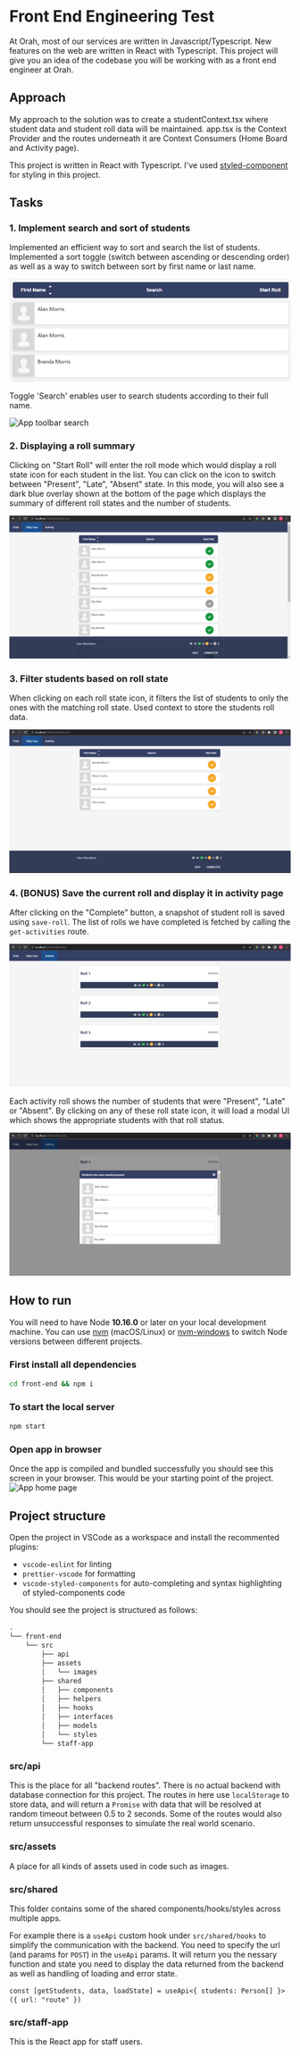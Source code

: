 # Front End Engineering Test
At Orah, most of our services are written in Javascript/Typescript. New features on the web are written in React with Typescript. This project will give you an idea of the codebase you will be working with as a front end engineer at Orah.

## Approach
My approach to the solution was to create a studentContext.tsx where student data and student roll data will be maintained. app.tsx is the Context Provider and the routes underneath it are Context Consumers (Home Board and Activity page). 

This project is written in React with Typescript. I've used [styled-component](https://styled-components.com/docs/basics#getting-started) for styling in this project. 

## Tasks
### 1. Implement search and sort of students
Implemented an efficient way to sort and search the list of students. Implemented a sort toggle (switch between ascending or descending order) as well as a way to switch between sort by first name or last name.

![App tool bar](../screenshots/solution_01_toolbar.png)

Toggle 'Search' enables user to search students according to their full name.

![App toolbar search](../screenshots/solution_01_toolbar_search.png.png)

### 2. Displaying a roll summary
Clicking on "Start Roll" will enter the roll mode which would display a roll state icon for each student in the list. You can click on the icon to switch between "Present", "Late", "Absent" state. In this mode, you will also see a dark blue overlay shown at the bottom of the page which displays the summary of different roll states and the number of students.

![Roll mode](../screenshots/solution_02_roll_mode.png)

### 3. Filter students based on roll state
When clicking on each roll state icon, it filters the list of students to only the ones with the matching roll state. Used context to store the students roll data.

![Roll filter mode](../screenshots/solution_03_roll_mode_filter.png)

### 4. (BONUS) Save the current roll and display it in activity page
After clicking on the "Complete" button, a snapshot of student roll is saved using `save-roll`. The list of rolls we have completed is fetched by calling the `get-activities` route.

![Activity page](../screenshots/solution_04_activity_page.png)

Each activity roll shows the number of students that were "Present", "Late" or "Absent". By clicking on any of these roll state icon, it will load a modal UI which shows the appropriate students with that roll status.

![Activity student status](../screenshots/solution_04_activity_page_filter.png)

## How to run
You will need to have Node **10.16.0** or later on your local development machine. You can use [nvm](https://github.com/creationix/nvm#installation) (macOS/Linux) or [nvm-windows](https://github.com/coreybutler/nvm-windows#node-version-manager-nvm-for-windows) to switch Node versions between different projects.

### First install all dependencies
```sh
cd front-end && npm i
```

### To start the local server
```sh
npm start
```

### Open app in browser
Once the app is compiled and bundled successfully you should see this screen in your browser. This would be your starting point of the project.
![App home page](../screenshots/01_app_home.png)

## Project structure
Open the project in VSCode as a workspace and install the recommented plugins:

- `vscode-eslint` for linting
- `prettier-vscode` for formatting
- `vscode-styled-components` for auto-completing and syntax highlighting of styled-components code

You should see the project is structured as follows:

```
.
└── front-end
    └── src
        ├── api
        ├── assets
        │   └── images
        ├── shared
        │   ├── components
        │   ├── helpers
        │   ├── hooks
        │   ├── interfaces
        │   ├── models
        │   └── styles
        └── staff-app
```

### src/api

This is the place for all "backend routes". There is no actual backend with database connection for this project. The routes in here use `localStorage` to store data, and will return a `Promise` with data that will be resolved at random timeout between 0.5 to 2 seconds. Some of the routes would also return unsuccessful responses to simulate the real world scenario.

### src/assets

A place for all kinds of assets used in code such as images.

### src/shared

This folder contains some of the shared components/hooks/styles across multiple apps.

For example there is a `useApi` custom hook under `src/shared/hooks` to simplify the communication with the backend. You need to specify the url (and params for `POST`) in the `useApi` params. It will return you the nessary function and state you need to display the data returned from the backend as well as handling of loading and error state.

```tsx
const [getStudents, data, loadState] = useApi<{ students: Person[] }>({ url: "route" })
```

### src/staff-app

This is the React app for staff users.
